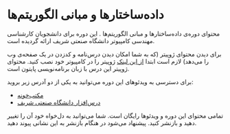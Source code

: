# داده‌ساختارها و مبانی الگوریتم‌ها
محتوای دوره‌ی داده‌ساختارها و مبانی الگوریتم‌ها
.
این دوره برای دانشجویان کارشناسی مهندسی کامپیوتر دانشگاه صنعتی شریف ارائه گردیده است. 

برای دیدن محتوای ژوپیتر (که به شما امکان دیدن درس‌نامه و کدزدن در یک صفحه‌ی وب را می‌دهد) لازم است ابتدا [از این لینک](https://jupyter.org/install) ژوپیتر را در کامپیوتر خود نصب کنید. محتوای ژوپیتر این درس با زبان برنامه‌نویسی پایتون است.
 
برای دسترسی به ویدئوهای این دوره می‌توانید به یکی از دو آدرس زیر بروید:
* [مکتب‌خونه](https://maktabkhooneh.org/course/داده-ساختارها-و-مبانی-الگوریتم-ها-mk376/)
* [درس‌افزار دانشگاه صنعتی شریف](https://ocw.sharif.edu/course/id/272)

تمامی محتوای این دوره و ویدئوها رایگان است. شما می‌توانید به دل‌خواه خود آن را تغییر دهید و بازنشر کنید. پیشنهاد می‌شود در هنگام بازنشر به این نشانی پیوند دهید.
